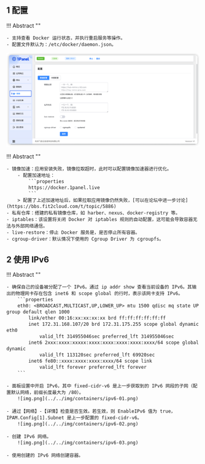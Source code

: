 ## 1 配置

!!! Abstract ""
    
    - 支持查看 Docker 运行状态，并执行重启服务等操作。
    - 配置文件默认为：/etc/docker/daemon.json。

![img.png](../../img/containers/setting.png)

!!! Abstract ""

    - 镜像加速：应用安装失败，镜像拉取超时，此时可以配置镜像加速器进行优化。
        - 配置加速地址：
            ```properties
            https://docker.1panel.live
            ```
        > 配置了上述加速地址后，如果拉取应用镜像仍然失败，[可以在论坛中进一步讨论](https://bbs.fit2cloud.com/t/topic/5886)
    - 私有仓库：搭建的私有镜像仓库，如 harber、nexus、docker-registry 等。
    - iptables：该设置将关闭 Docker 对 iptables 规则的自动配置，这可能会导致容器无法与外部网络通信。
    - live-restore：停止 Docker 服务是，是否停止所有容器。
    - cgroup-driver：默认情况下使用的 Cgroup Driver 为 cgroupfs。

## 2 使用 IPv6

!!! Abstract ""
    
    - 确保自己的设备被分配了一个 IPv6。通过 ip addr show 查看当前设备的 IPv6。其输出的物理网卡存在包含 inet6 和 scope global 的行时，表示该网卡支持 IPv6。
        ```properties
        eth0: <BROADCAST,MULTICAST,UP,LOWER_UP> mtu 1500 qdisc mq state UP group default qlen 1000
            link/ether 00:16:xx:xx:xx:xx brd ff:ff:ff:ff:ff:ff
            inet 172.31.168.107/20 brd 172.31.175.255 scope global dynamic eth0
                valid_lft 314955046sec preferred_lft 314955046sec
            inet6 2xxx:xxxx:xxxxx:xxxx:xxxx:xxxx:xxxx:xxxx/64 scope global dynamic 
                valid_lft 113120sec preferred_lft 69920sec
            inet6 fe80::xxxx:xxxx:xxxx:xxxx/64 scope link 
                valid_lft forever preferred_lft forever
        ```
    
    - 面板设置中开启 IPv6，其中 fixed-cidr-v6 是上一步获取到的 IPv6 网段的子网（配置默认网络，前缀长度最大为 /80）。
        ![img.png](../../img/containers/ipv6-01.png)

    - 通过【网络】-【详情】检查是否生效。若生效，则 EnableIPv6 值为 true，IPAM.Config[1].Subnet 是上一步配置的 fixed-cidr-v6。
        ![img.png](../../img/containers/ipv6-02.png)

    - 创建 IPv6 网络。
        ![img.png](../../img/containers/ipv6-03.png)

    - 使用创建的 IPv6 网络创建容器。